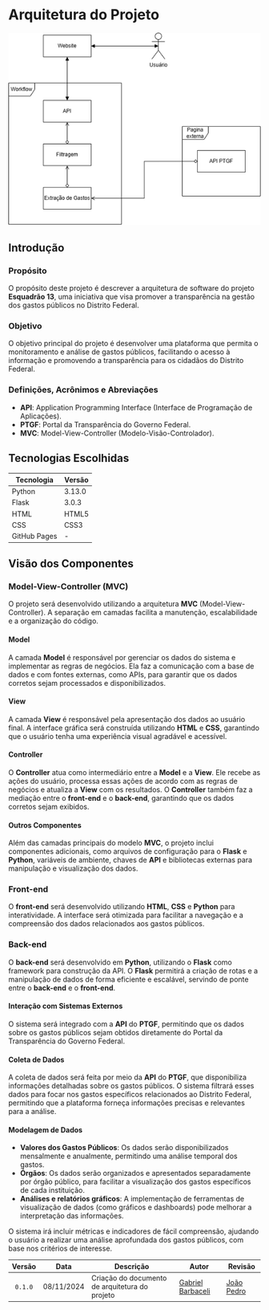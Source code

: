 # **Arquitetura do Projeto**

![Diagrama de Arquitetura](../assets/DiagramaArquitetura.png)

## **Introdução**

### Propósito

O propósito deste projeto é descrever a arquitetura de software do projeto **Esquadrão 13**, uma iniciativa que visa promover a transparência na gestão dos gastos públicos no Distrito Federal.

### Objetivo

O objetivo principal do projeto é desenvolver uma plataforma que permita o monitoramento e análise de gastos públicos, facilitando o acesso à informação e promovendo a transparência para os cidadãos do Distrito Federal.

### Definições, Acrônimos e Abreviações

- **API**: Application Programming Interface (Interface de Programação de Aplicações).
- **PTGF**: Portal da Transparência do Governo Federal.
- **MVC**: Model-View-Controller (Modelo-Visão-Controlador).

## **Tecnologias Escolhidas**

| Tecnologia   | Versão |
| ------------ | ------ |
| Python       | 3.13.0 |
| Flask        | 3.0.3  |
| HTML         | HTML5  |
| CSS          | CSS3   |
| GitHub Pages | -      |

## **Visão dos Componentes**

### **Model-View-Controller (MVC)**

O projeto será desenvolvido utilizando a arquitetura **MVC** (Model-View-Controller). A separação em camadas facilita a manutenção, escalabilidade e a organização do código.

#### **Model**

A camada **Model** é responsável por gerenciar os dados do sistema e implementar as regras de negócios. Ela faz a comunicação com a base de dados e com fontes externas, como APIs, para garantir que os dados corretos sejam processados e disponibilizados.

#### **View**

A camada **View** é responsável pela apresentação dos dados ao usuário final. A interface gráfica será construída utilizando **HTML** e **CSS**, garantindo que o usuário tenha uma experiência visual agradável e acessível.

#### **Controller**

O **Controller** atua como intermediário entre a **Model** e a **View**. Ele recebe as ações do usuário, processa essas ações de acordo com as regras de negócios e atualiza a **View** com os resultados. O **Controller** também faz a mediação entre o **front-end** e o **back-end**, garantindo que os dados corretos sejam exibidos.

#### **Outros Componentes**

Além das camadas principais do modelo **MVC**, o projeto inclui componentes adicionais, como arquivos de configuração para o **Flask** e **Python**, variáveis de ambiente, chaves de **API** e bibliotecas externas para manipulação e visualização dos dados.

### **Front-end**

O **front-end** será desenvolvido utilizando **HTML**, **CSS** e **Python** para interatividade. A interface será otimizada para facilitar a navegação e a compreensão dos dados relacionados aos gastos públicos.

### **Back-end**

O **back-end** será desenvolvido em **Python**, utilizando o **Flask** como framework para construção da API. O **Flask** permitirá a criação de rotas e a manipulação de dados de forma eficiente e escalável, servindo de ponte entre o **back-end** e o **front-end**.

#### **Interação com Sistemas Externos**

O sistema será integrado com a **API** do **PTGF**, permitindo que os dados sobre os gastos públicos sejam obtidos diretamente do Portal da Transparência do Governo Federal.

#### **Coleta de Dados**

A coleta de dados será feita por meio da **API** do **PTGF**, que disponibiliza informações detalhadas sobre os gastos públicos. O sistema filtrará esses dados para focar nos gastos específicos relacionados ao Distrito Federal, permitindo que a plataforma forneça informações precisas e relevantes para a análise.

#### **Modelagem de Dados**

- **Valores dos Gastos Públicos**: Os dados serão disponibilizados mensalmente e anualmente, permitindo uma análise temporal dos gastos.
- **Órgãos**: Os dados serão organizados e apresentados separadamente por órgão público, para facilitar a visualização dos gastos específicos de cada instituição.
- **Análises e relatórios gráficos**: A implementação de ferramentas de visualização de dados (como gráficos e dashboards) pode melhorar a interpretação das informações.

O sistema irá incluir métricas e indicadores de fácil compreensão, ajudando o usuário a realizar uma análise aprofundada dos gastos públicos, com base nos critérios de interesse.

| Versão  |    Data    | Descrição                                      | Autor                                              | Revisão                                      |
| :-----: | :--------: | ---------------------------------------------- | -------------------------------------------------- | -------------------------------------------- |
| `0.1.0` | 08/11/2024 | Criação do documento de arquitetura do projeto | [Gabriel Barbaceli](https://github.com/Nibaacriba) | [João Pedro](https://github.com/johnaopedro) |
